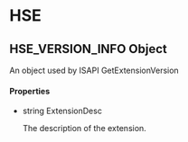 # HSE


## HSE\_VERSION\_INFO Object

An object used by ISAPI GetExtensionVersion

#### Properties

  - string ExtensionDesc

    The description of the extension\.